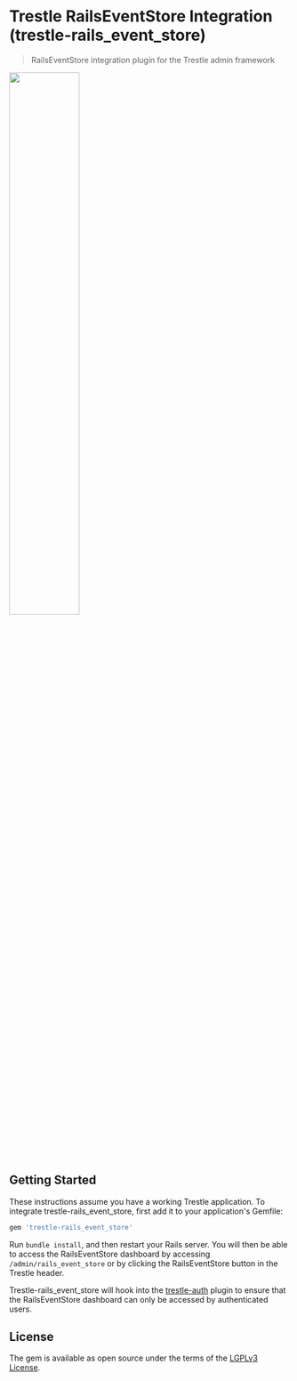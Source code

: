 # Trestle RailsEventStore Integration (trestle-rails_event_store)

> RailsEventStore integration plugin for the Trestle admin framework

<img src="https://trestle.io/images/Trestle-RailsEventStore.png" width="50%" />


## Getting Started

These instructions assume you have a working Trestle application. To integrate trestle-rails_event_store, first add it to your application's Gemfile:

```ruby
gem 'trestle-rails_event_store'
```

Run `bundle install`, and then restart your Rails server. You will then be able to access the RailsEventStore dashboard by accessing `/admin/rails_event_store`
or by clicking the RailsEventStore button in the Trestle header.

Trestle-rails_event_store will hook into the [trestle-auth](https://github.com/TrestleAdmin/trestle-auth) plugin to ensure that the RailsEventStore dashboard
can only be accessed by authenticated users.


## License

The gem is available as open source under the terms of the [LGPLv3 License](https://opensource.org/licenses/LGPL-3.0).

